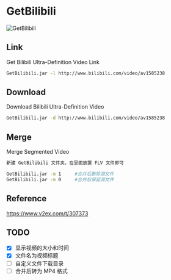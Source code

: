 # GetBilibili
![](http://ww4.sinaimg.cn/large/a15b4afegw1f7z7kvlzcmg20sp0ehjw3 "GetBilibili")

## Link
Get Bilibili Ultra-Definition Video Link
```bash
GetBilibili.jar -l http://www.bilibili.com/video/av1585238
```

## Download
Download Bilibili Ultra-Definition Video
```bash
GetBilibili.jar -d http://www.bilibili.com/video/av1585238
```

## Merge
Merge Segmented Video
```bash
新建 GetBilibili 文件夹，在里面放置 FLV 文件即可

GetBilibili.jar -m 1     #合并后删除源文件
GetBilibili.jar -m 0     #合并后保留源文件
```

## Reference
https://www.v2ex.com/t/307373

## TODO
- [x] 显示视频的大小和时间
- [x] 文件名为视频标题
- [ ] 自定义文件下载目录
- [ ] 合并后转为 MP4 格式
